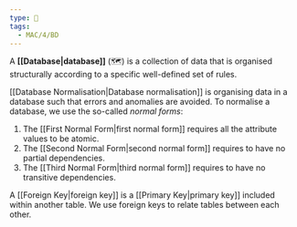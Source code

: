 ```yaml
---
type: 🏫
tags:
  - MAC/4/BD
---
```


A **[[Database|database]]** (🗺) is a collection of data that is organised structurally according to a specific well-defined set of rules.

[[Database Normalisation|Database normalisation]] is organising data in a database such that errors and anomalies are avoided. To normalise a database, we use the so-called _normal forms_:

1. The [[First Normal Form|first normal form]] requires all the attribute values to be atomic.
2. The [[Second Normal Form|second normal form]] requires to have no partial dependencies.
3. The [[Third Normal Form|third normal form]] requires to have no transitive dependencies.

A [[Foreign Key|foreign key]] is a [[Primary Key|primary key]] included within another table. We use foreign keys to relate tables between each other.
